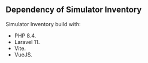 ## Dependency of Simulator Inventory

Simulator Inventory build with:

-   PHP 8.4.
-   Laravel 11.
-   Vite.
-   VueJS.
